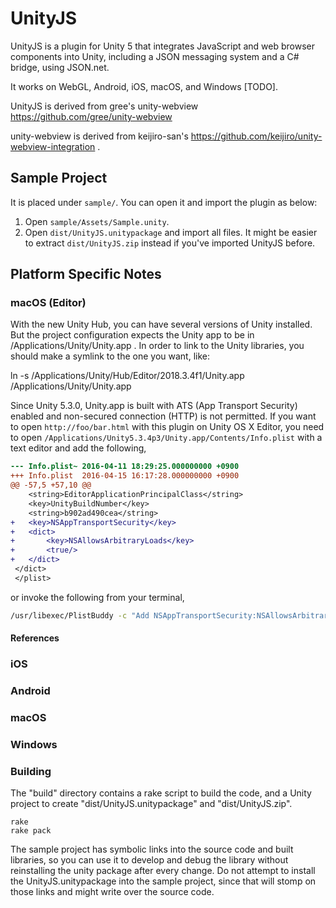 # UnityJS

UnityJS is a plugin for Unity 5 that integrates JavaScript
and web browser components into Unity,
including a JSON messaging system
and a C# bridge, using JSON.net.

It works on WebGL, Android, iOS, macOS, and Windows [TODO].

UnityJS is derived from gree's unity-webview
https://github.com/gree/unity-webview

unity-webview is derived from keijiro-san's
https://github.com/keijiro/unity-webview-integration .

## Sample Project

It is placed under `sample/`. You can open it and import the plugin as
below:

1. Open `sample/Assets/Sample.unity`.
2. Open `dist/UnityJS.unitypackage` and import all files. It
   might be easier to extract `dist/UnityJS.zip` instead if
   you've imported UnityJS before.

## Platform Specific Notes

### macOS (Editor)

With the new Unity Hub, you can have several versions of Unity installed.
But the project configuration expects the Unity app to be in /Applications/Unity/Unity.app .
In order to link to the Unity libraries, you should make a symlink to the one you want, like:

ln -s /Applications/Unity/Hub/Editor/2018.3.4f1/Unity.app /Applications/Unity/Unity.app

Since Unity 5.3.0, Unity.app is built with ATS (App Transport
Security) enabled and non-secured connection (HTTP) is not
permitted. If you want to open `http://foo/bar.html` with this plugin
on Unity OS X Editor, you need to open
`/Applications/Unity5.3.4p3/Unity.app/Contents/Info.plist` with a text
editor and add the following,

```diff
--- Info.plist~	2016-04-11 18:29:25.000000000 +0900
+++ Info.plist	2016-04-15 16:17:28.000000000 +0900
@@ -57,5 +57,10 @@
 	<string>EditorApplicationPrincipalClass</string>
 	<key>UnityBuildNumber</key>
 	<string>b902ad490cea</string>
+	<key>NSAppTransportSecurity</key>
+	<dict>
+		<key>NSAllowsArbitraryLoads</key>
+		<true/>
+	</dict>
 </dict>
 </plist>
```

or invoke the following from your terminal,

```bash
/usr/libexec/PlistBuddy -c "Add NSAppTransportSecurity:NSAllowsArbitraryLoads bool true" /Applications/Unity/Unity.app/Contents/Info.plist
```

#### References

### iOS

### Android

### macOS

### Windows

### Building

The "build" directory contains a rake script to build the code,
and a Unity project to create "dist/UnityJS.unitypackage"
and "dist/UnityJS.zip".

```cd build
rake
rake pack
```

The sample project has symbolic links into the source code and built
libraries, so you can use it to develop and debug the library without
reinstalling the unity package after every change. Do not attempt to
install the UnityJS.unitypackage into the sample project, since that
will stomp on those links and might write over the source code.
